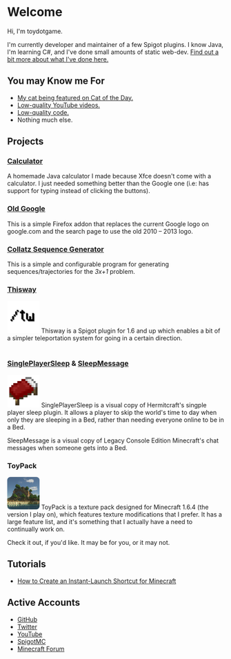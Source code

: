# Welcome
Hi, I'm toydotgame.

I'm currently developer and maintainer of a few Spigot plugins. I know Java, I'm learning C#, and I've done small amounts of static web-dev. [Find out a bit more about what I've done here.](pages/about.html)

## You may Know me For
* [My cat being featured on Cat of the Day.](http://catoftheday.com/archive/2020/March/18.html)
* [Low-quality YouTube videos.](https://www.youtube.com/channel/UCgkC2xFIPZCLEadyYZCsbWw)
* [Low-quality code.](https://github.com/toydotgame/)
* Nothing much else.

## Projects
### [Calculator](https://github.com/toydotgame/calculator)
A homemade Java calculator I made because Xfce doesn't come with a calculator. I just needed something better than the Google one (i.e: has support for typing instead of clicking the buttons).
<br>
### [Old Google](https://github.com/toydotgame/old-google)
This is a simple Firefox addon that replaces the current Google logo on google.com and the search page to use the old 2010 – 2013 logo.
<br>
### [Collatz Sequence Generator](https://github.com/toydotgame/collatz-conjecture-sequence-generator)
This is a simple and configurable program for generating sequences/trajectories for the _3x+1_ problem.
<br>
### [Thisway](https://spigotmc.org/resources/thisway.87115/)
<img src="assets/images/Thisway_Rounded.png" width="75" id="inline" /> Thisway is a Spigot plugin for 1.6 and up which enables a bit of a simpler teleportation system for going in a certain direction.
<br><br>
### [SinglePlayerSleep](https://www.spigotmc.org/resources/singleplayersleep.91195/) & [SleepMessage](https://www.spigotmc.org/resources/sleepmessage.91191/)
<img src="assets/images/Bed.png" width="75" id="inline" /> SinglePlayerSleep is a visual copy of Hermitcraft's singple player sleep plugin. It allows a player to skip the world's time to day when only they are sleeping in a Bed, rather than needing everyone online to be in a Bed.

SleepMessage is a visual copy of Legacy Console Edition Minecraft's chat messages when someone gets into a Bed.
<br>
### ToyPack
<img src="assets/images/pack.png" width="75" id="inline" style="border-radius:10%" /> ToyPack is a texture pack designed for Minecraft 1.6.4 (the version I play on), which features texture modifications that I prefer. It has a large feature list, and it's something that I actually have a need to continually work on.

Check it out, if you'd like. It may be for you, or it may not.
<br>

## Tutorials
* [How to Create an Instant-Launch Shortcut for Minecraft](pages/tutorials/instantMinecraft.html)

## Active Accounts
* [GitHub](https://github.com/toydotgame)
* [Twitter](https://twitter.com/toydotgame)
* [YouTube](https://www.youtube.com/channel/UCgkC2xFIPZCLEadyYZCsbWw)
* [SpigotMC](https://www.spigotmc.org/members/toydotgam.1096646/)
* [Minecraft Forum](https://www.minecraftforum.net/members/toydotgame)
